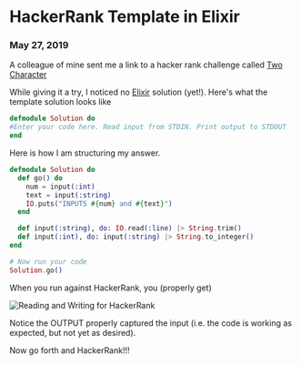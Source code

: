 # HackerRank Template in Elixir
### May 27, 2019

A colleague of mine sent me a link to a hacker rank challenge
called [Two Character](https://www.hackerrank.com/challenges/two-characters/problem)

While giving it a try, I noticed no [Elixir](https://elixir-lang.org/) solution (yet!).
Here's what the template solution looks like

```elixir
defmodule Solution do
#Enter your code here. Read input from STDIN. Print output to STDOUT
end
```

Here is how I am structuring my answer.

```elixir
defmodule Solution do
  def go() do
    num = input(:int)
    text = input(:string)
    IO.puts("INPUTS #{num} and #{text}")
  end

  def input(:string), do: IO.read(:line) |> String.trim()
  def input(:int), do: input(:string) |> String.to_integer()
end

# Now run your code
Solution.go()
```

When you run against HackerRank, you (properly get)

![Reading and Writing for HackerRank](/anunknown/assets/static/images/hackerrank-elixir/elixir_solution_setup.png?raw=true)

Notice the OUTPUT properly captured the input (i.e. the code is
working as expected, but not yet as desired).

Now go forth and HackerRank!!!
